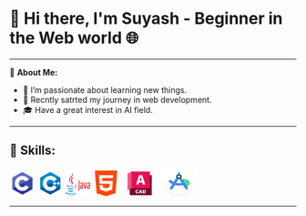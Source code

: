 # 👋 Hi there, I'm Suyash - Beginner in the Web world 🌐

---

🔭 **About Me:**
- 🌱 I’m passionate about learning new things.
- 💼 Recntly satrted my journey in web development.
- 🎓 Have a great interest in AI field.
  
---
## 🚀 Skills:
<p align="left"> 
   <img src="https://github.com/Sypher845/Sypher845/blob/main/c.png" width=45 height=45></img>
   <img src="https://github.com/Sypher845/Sypher845/blob/main/c%2B%2B.png" width=45 height=45></img>
   <img src="https://github.com/Sypher845/Sypher845/blob/main/java.png" width=45 height=45></img>
   <img src="https://github.com/Sypher845/Sypher845/blob/main/html-5.png" width=45 height=45></img>
   <img src="https://github.com/Sypher845/Sypher845/blob/main/autocad.png" width=65 height=45></img>
   <img src="https://github.com/Sypher845/Sypher845/blob/main/android_studio.png" width=65 height=50></img>

---


